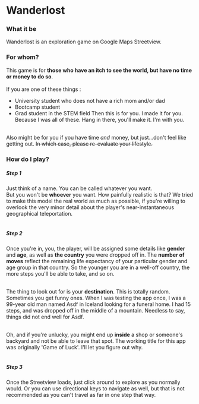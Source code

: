 # Wanderlost

### What it be
Wanderlost is an exploration game on Google Maps Streetview. 

### For whom?
This game is for __those who have an itch to see the world, but have no time or money to do so__.<br/>
<br />
If you are one of these things : 
 * University student who does not have a rich mom and/or dad
 * Bootcamp student
 * Grad student in the STEM field
<a />Then this is for you. I made it for you. Because I was all of these. Hang in there, you'll make it. I'm with you.<br /><br />

Also might be for you if you have time _and_ money, but just...don't feel like getting out. ~~In which case, please re-evaluate your lifestyle.~~

### How do I play?
##### Step 1
Just think of a name. You can be called whatever you want.<br /> But you won't be **whoever** you want. How painfully realistic is that? We tried to make this model the real world as much as possible, if you're willing to overlook the very minor detail about the player's near-instantaneous geographical teleportation.<br /><br />

##### Step 2
Once you're in, you, the player, will be assigned some details like **gender** and **age**, as well as **the country** you were dropped off in. The **number of moves** reflect the remaining life expectancy of your particular gender and age group in that country. So the younger you are in a well-off country, the more steps you'll be able to take, and so on.<br /><br />

The thing to look out for is your **destination**. This is totally random. Sometimes you get funny ones. When I was testing the app once, I was a 99-year old man named Asdf in Iceland looking for a funeral home. I had 15 steps, and was dropped off in the middle of a mountain. Needless to say, things did not end well for Asdf.<br /><br />

Oh, and if you're unlucky, you might end up **inside** a shop or someone's backyard and not be able to leave that spot. The working title for this app was originally 'Game of Luck'. I'll let you figure out why.<br /><br />

##### Step 3
Once the Streetview loads, just click around to explore as you normally would. Or you can use directional keys to navigate as well, but that is not recommended as you can't travel as far in one step that way.

